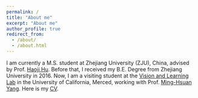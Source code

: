 ```yaml
---
permalink: /
title: "About me"
excerpt: "About me"
author_profile: true
redirect_from: 
  - /about/
  - /about.html
---
```

I am currently a M.S. student at Zhejiang University (ZJU), China, advised by Prof. [Haoji Hu](https://person.zju.edu.cn/en/huhaoji). Before that, I received my  B.E. Degree from Zhejiang University in 2016. Now, I am a visiting student at the [Vision and Learning Lab](http://vllab.ucmerced.edu/) in the University of California, Merced, working with Prof. [Ming-Hsuan Yang](http://faculty.ucmerced.edu/mhyang/). Here is my [CV](https://drive.google.com/file/d/1p9S2Z3U7NhaGaJ2YKWU2wyKpV4-Bjl8_/view?usp=sharing).